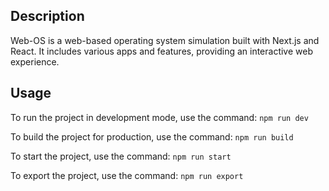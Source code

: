 
## Description

Web-OS is a web-based operating system simulation built with Next.js and React. It includes various apps and features, providing an interactive web experience.

## Usage

To run the project in development mode, use the command: `npm run dev`

To build the project for production, use the command: `npm run build`

To start the project, use the command: `npm run start`

To export the project, use the command: `npm run export`


